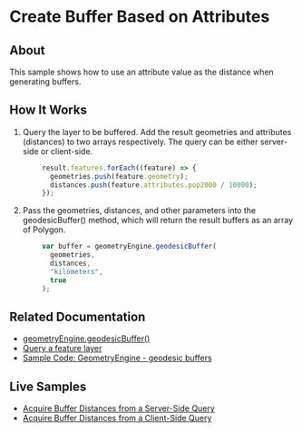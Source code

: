 # Create Buffer Based on Attributes

## About

This sample shows how to use an attribute value as the distance when generating buffers.

## How It Works

1. Query the layer to be buffered. Add the result geometries and attributes (distances) to two arrays respectively. The query can be either server-side or client-side.

```javascript
        result.features.forEach((feature) => {
          geometries.push(feature.geometry);
          distances.push(feature.attributes.pop2000 / 10000);
        });
```

2. Pass the geometries, distances, and other parameters into the geodesicBuffer() method, which will return the result buffers as an array of Polygon. 

```javascript
        var buffer = geometryEngine.geodesicBuffer(
          geometries,
          distances,
          "kilometers",
          true
        );
```

## Related Documentation

- [geometryEngine.geodesicBuffer()](https://developers.arcgis.com/javascript/latest/api-reference/esri-geometry-geometryEngine.html#geodesicBuffer)
- [Query a feature layer](https://developers.arcgis.com/labs/javascript/query-a-feature-layer/)
- [Sample Code: GeometryEngine - geodesic buffers](https://developers.arcgis.com/javascript/latest/sample-code/ge-geodesicbuffer/index.html)

## Live Samples

- [Acquire Buffer Distances from a Server-Side Query](https://esri.github.io/developer-support/web-js/4.x/buffer-based-on-attributes/query_attributes_from_server_side.html)
- [Acquire Buffer Distances from a Client-Side Query](https://esri.github.io/developer-support/web-js/4.x/buffer-based-on-attributes/query_attributes_from_client_side.html)
